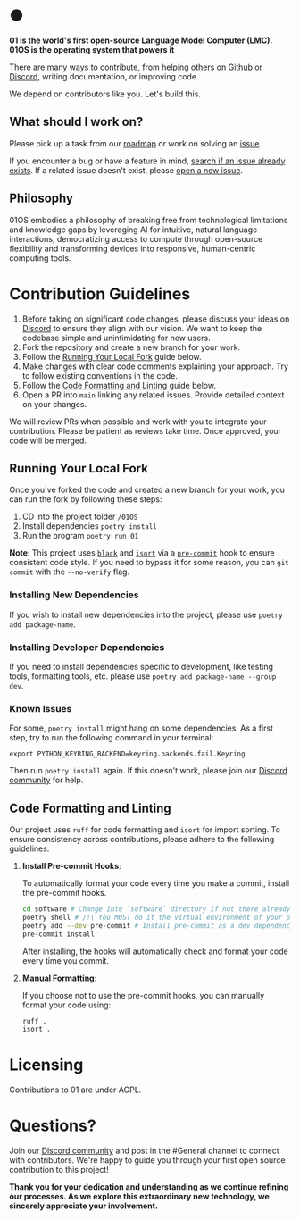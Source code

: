 # ●

**01 is the world's first open-source Language Model Computer (LMC). 01OS is the operating system that powers it**

There are many ways to contribute, from helping others on [Github](https://github.com/KillianLucas/01/issues) or [Discord](https://discord.gg/Hvz9Axh84z), writing documentation, or improving code.

We depend on contributors like you. Let's build this.

## What should I work on?

Please pick up a task from our [roadmap](https://github.com/KillianLucas/01/blob/main/ROADMAP.md) or work on solving an [issue](https://github.com/KillianLucas/01/issues).

If you encounter a bug or have a feature in mind, [search if an issue already exists](https://docs.github.com/en/github/searching-for-information-on-github/searching-on-github/searching-issues-and-pull-requests#search-by-the-title-body-or-comments). If a related issue doesn't exist, please [open a new issue](https://github.com/KillianLucas/01/issues/new/choose).

## Philosophy

01OS embodies a philosophy of breaking free from technological limitations and knowledge gaps by leveraging AI for intuitive, natural language interactions, democratizing access to compute through open-source flexibility and transforming devices into responsive, human-centric computing tools.

# Contribution Guidelines

1. Before taking on significant code changes, please discuss your ideas on [Discord](https://discord.gg/Hvz9Axh84z) to ensure they align with our vision. We want to keep the codebase simple and unintimidating for new users.
2. Fork the repository and create a new branch for your work.
3. Follow the [Running Your Local Fork](https://github.com/KillianLucas/01/blob/main/CONTRIBUTING.md#running-your-local-fork) guide below.
4. Make changes with clear code comments explaining your approach. Try to follow existing conventions in the code.
5. Follow the [Code Formatting and Linting](https://github.com/KillianLucas/01/blob/main/CONTRIBUTING.md#code-formatting-and-linting) guide below.
6. Open a PR into `main` linking any related issues. Provide detailed context on your changes.

We will review PRs when possible and work with you to integrate your contribution. Please be patient as reviews take time. Once approved, your code will be merged.

## Running Your Local Fork

Once you've forked the code and created a new branch for your work, you can run the fork by following these steps:

1. CD into the project folder `/01OS`
2. Install dependencies `poetry install`
3. Run the program `poetry run 01`

**Note**: This project uses [`black`](https://black.readthedocs.io/en/stable/index.html) and [`isort`](https://pypi.org/project/isort/) via a [`pre-commit`](https://pre-commit.com/) hook to ensure consistent code style. If you need to bypass it for some reason, you can `git commit` with the `--no-verify` flag.

### Installing New Dependencies

If you wish to install new dependencies into the project, please use `poetry add package-name`.

### Installing Developer Dependencies

If you need to install dependencies specific to development, like testing tools, formatting tools, etc. please use `poetry add package-name --group dev`.

### Known Issues

For some, `poetry install` might hang on some dependencies. As a first step, try to run the following command in your terminal:

`export PYTHON_KEYRING_BACKEND=keyring.backends.fail.Keyring`

Then run `poetry install` again. If this doesn't work, please join our [Discord community](https://discord.gg/Hvz9Axh84z) for help.

## Code Formatting and Linting

Our project uses `ruff` for code formatting and `isort` for import sorting. To ensure consistency across contributions, please adhere to the following guidelines:

1. **Install Pre-commit Hooks**:

   To automatically format your code every time you make a commit, install the pre-commit hooks.

   ```bash
   cd software # Change into `software` directory if not there already.
   poetry shell # /!\ You MUST do it the virtual environment of your project
   poetry add --dev pre-commit # Install pre-commit as a dev dependency
   pre-commit install
   ```

   After installing, the hooks will automatically check and format your code every time you commit.

2. **Manual Formatting**:

   If you choose not to use the pre-commit hooks, you can manually format your code using:

   ```bash
   ruff .
   isort .
   ```

# Licensing

Contributions to 01 are under AGPL.

# Questions?

Join our [Discord community](https://discord.gg/Hvz9Axh84z) and post in the #General channel to connect with contributors. We're happy to guide you through your first open source contribution to this project!

**Thank you for your dedication and understanding as we continue refining our processes. As we explore this extraordinary new technology, we sincerely appreciate your involvement.**
